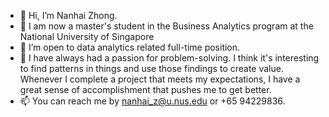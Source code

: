 - 👋 Hi, I’m Nanhai Zhong.
- 🌱 I am now a master's student in the Business Analytics program at the National University of Singapore
- 👀 I’m open to data analytics related full-time position.
- 💞️ I have always had a passion for problem-solving. I think it's interesting to find patterns in things and use those findings to create value. Whenever I complete a project that meets my expectations, I have a great sense of accomplishment that pushes me to get better.
- 📫 You can reach me by nanhai_z@u.nus.edu or +65 94229836.

<!---
typing212/typing212 is a ✨ special ✨ repository because its `README.md` (this file) appears on your GitHub profile.
You can click the Preview link to take a look at your changes.
--->
